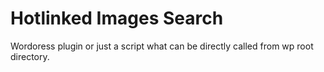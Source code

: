 # Hotlinked Images Search

Wordoress plugin or just a script what can be directly called from wp root directory.
